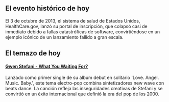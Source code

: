## El evento histórico de hoy
El 3 de octubre de 2013, el sistema de salud de Estados Unidos, HealthCare.gov, lanzó su portal de inscripción, que colapsó casi de inmediato debido a fallas catastróficas de software, convirtiéndose en un ejemplo icónico de un lanzamiento fallido a gran escala.

## El temazo de hoy
#### [Gwen Stefani - What You Waiting For?](https://www.youtube.com/watch?v=f5qICl3Fr3w)
Lanzado como primer single de su álbum debut en solitario 'Love. Angel. Music. Baby.', este tema electro-pop combina sintetizadores new wave con beats dance. La canción refleja las inseguridades creativas de Stefani y se convirtió en un éxito internacional que definió la era del pop de los 2000.

